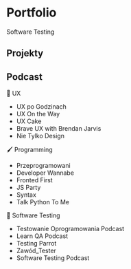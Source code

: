 # Portfolio
Software Testing
<h2> Projekty </h2>

## Podcast
📖 UX
* UX po Godzinach
* UX On the Way
* UX Cake
* Brave UX with Brendan Jarvis 
* Nie Tylko Design

🖌 Programming
* Przeprogramowani
* Developer Wannabe
* Fronted First
* JS Party
* Syntax
* Talk Python To Me

🔎 Software Testing
* Testowanie Oprogramowania Podcast
* Learn QA Podcast
* Testing Parrot
* Zawód_Tester
* Software Testing Podcast


